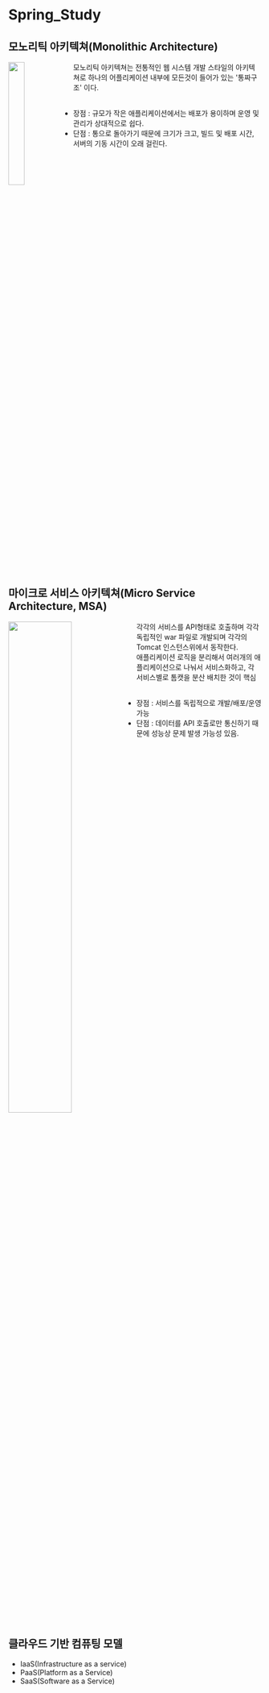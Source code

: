 # Spring_Study




## 모노리틱 아키텍쳐(Monolithic Architecture)
<p>
  <img src="https://user-images.githubusercontent.com/19161231/54512207-c923cf00-4996-11e9-8b40-727eecd07b33.png" width="25%" align="left"/>
  <p>
  모노리틱 아키텍쳐는 전통적인 웹 시스템 개발 스타일의 아키텍쳐로 하나의 어플리케이션 내부에 모든것이 들어가 있는 '통짜구조' 이다.</br>
  </br>
  <ul>
    <li>장점 : 규모가 작은 애플리케이션에서는 배포가 용이하며 운영 및 관리가 상대적으로 쉽다.</li>
    <li>단점 : 통으로 돌아가기 때문에 크기가 크고, 빌드 및 배포 시간, 서버의 기동 시간이 오래 걸린다.</li>
  </ul>
  </p>
</p>
<br clear="left">
</br></br>

## 마이크로 서비스 아키텍쳐(Micro Service Architecture, MSA)

<p>
  <img src="https://user-images.githubusercontent.com/19161231/54512218-cd4fec80-4996-11e9-8ec9-6d5d6f92e064.png" width="50%"  align="left"/>
  <p>
  각각의 서비스를 API형태로 호출하며 각각 독립적인 war 파일로 개발되며 각각의 Tomcat 인스턴스위에서 동작한다.</br>
  애플리케이션 로직을 분리해서 여러개의 애플리케이션으로 나눠서 서비스화하고, 각 서비스별로 톰캣을 분산 배치한 것이 핵심</br>
  </br>
  <ul>
    <li>장점 : 서비스를 독립적으로 개발/배포/운영가능</li>
    <li>단점 : 데이터를 API 호출로만 통신하기 때문에 성능상 문제 발생 가능성 있음.</li>
  </ul>
  </p>
</p>
<br clear="left">
</br></br>

## 클라우드 기반 컴퓨팅 모델

- IaaS(Infrastructure as a service)
- PaaS(Platform as a Service)
- SaaS(Software as a Service)

